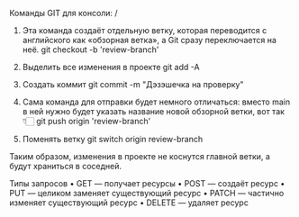 Команды GIT для консоли: /

1.  Эта команда создаёт отдельную ветку, которая переводится с английского как «обзорная ветка», а Git сразу переключается на неё.
    git checkout -b 'review-branch'

2.  Выделить все изменения в проекте
    git add -A

3.  Создать коммит
    git commit -m "Дэзэшечка на проверку"

4.  Сама команда для отправки будет немного отличаться: вместо main в ней нужно будет указать название новой обзорной ветки, вот так 👇🏻
    git push origin 'review-branch'

5.  Поменять ветку
    git switch origin review-branch

Таким образом, изменения в проекте не коснутся главной ветки, а будут храниться в соседней.

Типы запросов
• GET — получает ресурсы
• POST — создаёт ресурс
• PUT — целиком заменяет существующий ресурс
• PATCH — частично изменяет существующий ресурс
• DELETE — удаляет ресурс
